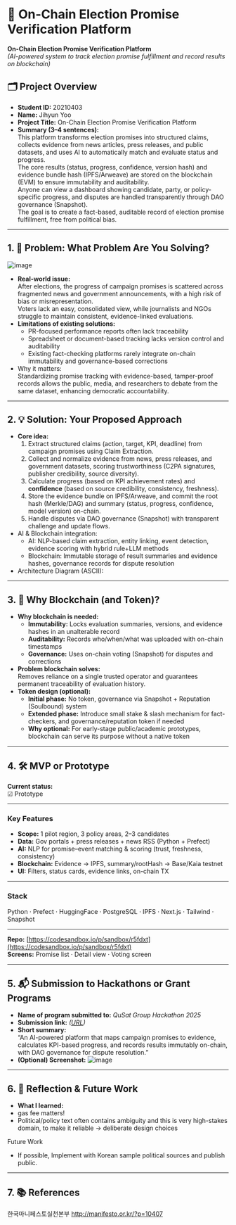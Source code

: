 # 🚀 On-Chain Election Promise Verification Platform
**On-Chain Election Promise Verification Platform**  
*(AI-powered system to track election promise fulfillment and record results on blockchain)*

## 🗂️ Project Overview
- **Student ID:** 20210403 
- **Name:**   Jihyun Yoo
- **Project Title:** On-Chain Election Promise Verification Platform  
- **Summary (3–4 sentences):**  
  This platform transforms election promises into structured claims, collects evidence from news articles, press releases, and public datasets, and uses AI to automatically match and evaluate status and progress.  
  The core results (status, progress, confidence, version hash) and evidence bundle hash (IPFS/Arweave) are stored on the blockchain (EVM) to ensure immutability and auditability.  
  Anyone can view a dashboard showing candidate, party, or policy-specific progress, and disputes are handled transparently through DAO governance (Snapshot).  
  The goal is to create a fact-based, auditable record of election promise fulfillment, free from political bias.

---

## 1. 🧩 Problem: What Problem Are You Solving?
![image](https://hackmd.io/_uploads/r1ONNYtuel.png)

- **Real-world issue:**  
  After elections, the progress of campaign promises is scattered across fragmented news and government announcements, with a high risk of bias or misrepresentation.  
  Voters lack an easy, consolidated view, while journalists and NGOs struggle to maintain consistent, evidence-linked evaluations.
- **Limitations of existing solutions:**  
  - PR-focused performance reports often lack traceability  
  - Spreadsheet or document-based tracking lacks version control and auditability  
  - Existing fact-checking platforms rarely integrate on-chain immutability and governance-based corrections
- Why it matters:  
  Standardizing promise tracking with evidence-based, tamper-proof records allows the public, media, and researchers to debate from the same dataset, enhancing democratic accountability.

---

## 2. 💡 Solution: Your Proposed Approach
- **Core idea:**  
  1) Extract structured claims (action, target, KPI, deadline) from campaign promises using Claim Extraction.  
  2) Collect and normalize evidence from news, press releases, and government datasets, scoring trustworthiness (C2PA signatures, publisher credibility, source diversity).  
  3) Calculate progress (based on KPI achievement rates) and **confidence** (based on source credibility, consistency, freshness).  
  4) Store the evidence bundle on IPFS/Arweave, and commit the root hash (Merkle/DAG) and summary (status, progress, confidence, model version) on-chain.  
  5) Handle disputes via DAO governance (Snapshot) with transparent challenge and update flows.
- AI & Blockchain integration:  
  - AI: NLP-based claim extraction, entity linking, event detection, evidence scoring with hybrid rule+LLM methods  
  - Blockchain: Immutable storage of result summaries and evidence hashes, governance records for dispute resolution
- Architecture Diagram (ASCII):


---

## 3. 🔗 Why Blockchain (and Token)?
- **Why blockchain is needed:**  
  - **Immutability:** Locks evaluation summaries, versions, and evidence hashes in an unalterable record  
  - **Auditability:** Records who/when/what was uploaded with on-chain timestamps  
  - **Governance:** Uses on-chain voting (Snapshot) for disputes and corrections
- **Problem blockchain solves:**  
  Removes reliance on a single trusted operator and guarantees permanent traceability of evaluation history.
- **Token design (optional):**  
  - **Initial phase:** No token, governance via Snapshot + Reputation (Soulbound) system  
  - **Extended phase:** Introduce small stake & slash mechanism for fact-checkers, and governance/reputation token if needed  
  - **Why optional:** For early-stage public/academic prototypes, blockchain can serve its purpose without a native token

---
## 4. 🛠️ MVP or Prototype

**Current status:**  
☑ Prototype

---

### **Key Features**
- **Scope:** 1 pilot region, 3 policy areas, 2–3 candidates  
- **Data:** Gov portals + press releases + news RSS (Python + Prefect)  
- **AI:** NLP for promise–event matching & scoring (trust, freshness, consistency)  
- **Blockchain:** Evidence → IPFS, summary/rootHash → Base/Kaia testnet  
- **UI:** Filters, status cards, evidence links, on-chain TX

---

### **Stack**
Python · Prefect · HuggingFace · PostgreSQL · IPFS · Next.js · Tailwind · Snapshot

---

**Repo:** [https://codesandbox.io/p/sandbox/r5fdxt](https://codesandbox.io/p/sandbox/r5fdxt)  
**Screens:** Promise list · Detail view · Voting screen

---

## 5. 📬 Submission to Hackathons or Grant Programs
- **Name of program submitted to:** *QuSat Group Hackathon 2025*  
- **Submission link:** *([URL](https://devpost.com/software/promisechains))*  
- **Short summary:**  
  “An AI-powered platform that maps campaign promises to evidence, calculates KPI-based progress, and records results immutably on-chain, with DAO governance for dispute resolution.”  
- **(Optional) Screenshot:** ![image](https://hackmd.io/_uploads/HJZNXYt_xg.png)


---

## 6. 🤔 Reflection & Future Work
- **What I learned:**  
-  gas fee matters!
  - Political/policy text often contains ambiguity and this is very high-stakes domain, to make it reliable -> deliberate design choices 

Future Work
- If possible, Implement with Korean sample political sources and publish public.

---

## 7. 📚 References
한국마니페스토실천본부 http://manifesto.or.kr/?p=10407